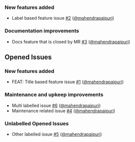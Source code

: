 

### New features added

- Label based feature issue [#2](https://gitlab.com/mahendrapaipuri/gitlab-activity-tests/-/issues/2) ([@mahendrapaipuri](https://gitlab.com/mahendrapaipuri))

### Documentation improvements

- Docs feature that is closed by MR [#3](https://gitlab.com/mahendrapaipuri/gitlab-activity-tests/-/issues/3) ([@mahendrapaipuri](https://gitlab.com/mahendrapaipuri))

## Opened Issues

### New features added

- FEAT:  Title based feature issue [#1](https://gitlab.com/mahendrapaipuri/gitlab-activity-tests/-/issues/1) ([@mahendrapaipuri](https://gitlab.com/mahendrapaipuri))

### Maintenance and upkeep improvements

- Multi labelled issue [#6](https://gitlab.com/mahendrapaipuri/gitlab-activity-tests/-/issues/6) ([@mahendrapaipuri](https://gitlab.com/mahendrapaipuri))
- Maintenance related issue [#4](https://gitlab.com/mahendrapaipuri/gitlab-activity-tests/-/issues/4) ([@mahendrapaipuri](https://gitlab.com/mahendrapaipuri))

### Unlabelled Opened Issues

- Other labelled issue [#5](https://gitlab.com/mahendrapaipuri/gitlab-activity-tests/-/issues/5) ([@mahendrapaipuri](https://gitlab.com/mahendrapaipuri))